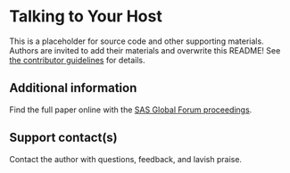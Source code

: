 # Talking to Your Host                                                                                        This is a placeholder for source code and other supporting materials.  Authors are invited to add their materials and overwrite this README! See [the contributor guidelines](../../CONTRIBUTING.md) for details. ## Additional informationFind the full paper online with the [SAS Global Forum proceedings](https://www.sas.com/en_us/events/sas-global-forum/program/proceedings.html).## Support contact(s)Contact the author with questions, feedback, and lavish praise.                                                                                                                                                                                                                                                                                                                                                                                                                                  
